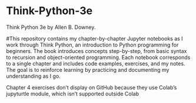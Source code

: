 # Think-Python-3e
Think Python 3e by Allen B. Downey.

#This repository contains my chapter-by-chapter Jupyter notebooks as I work through Think Python, an introduction to Python programming for beginners. The book introduces concepts step-by-step, from basic syntax to recursion and object-oriented programming. Each notebook corresponds to a single chapter and includes code examples, exercises, and my notes. The goal is to reinforce learning by practicing and documenting my understanding as I go.

Chapter 4 exercises don’t display on GitHub because they use Colab’s jupyturtle module, which isn’t supported outside Colab
